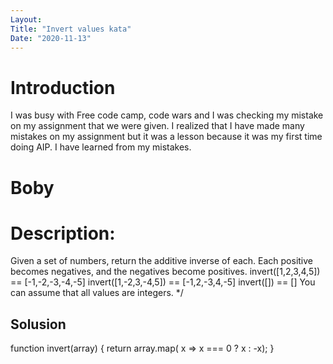 ```yaml
---
Layout: 
Title: "Invert values kata"
Date: "2020-11-13"
---
```


# Introduction

I was busy with Free code camp, code wars and I was checking my mistake on my assignment that we were given. I realized that I have made many mistakes on my assignment but it was a lesson because it was my first time doing AIP. I have learned from my mistakes.


# Boby

# Description:
Given a set of numbers, return the additive inverse of each. Each positive becomes negatives, and the negatives become positives.
invert([1,2,3,4,5]) == [-1,-2,-3,-4,-5]
invert([1,-2,3,-4,5]) == [-1,2,-3,4,-5]
invert([]) == []
You can assume that all values are integers.
*/


## Solusion
function invert(array) {
   return array.map( x => x === 0 ? x : -x);
}